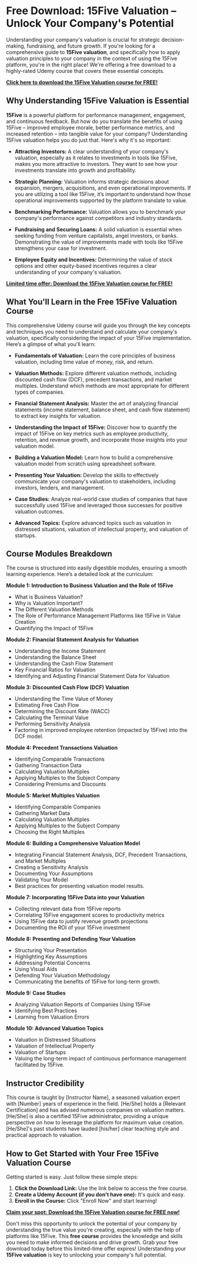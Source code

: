 # Free Download: 15Five Valuation – Unlock Your Company's Potential

Understanding your company's valuation is crucial for strategic decision-making, fundraising, and future growth. If you're looking for a comprehensive guide to **15Five valuation**, and specifically how to apply valuation principles to your company in the context of using the 15Five platform, you're in the right place! We're offering a free download to a highly-rated Udemy course that covers these essential concepts.

[**Click here to download the 15Five Valuation course for FREE!**](https://udemywork.com/15five-valuation)

## Why Understanding 15Five Valuation is Essential

**15Five** is a powerful platform for performance management, engagement, and continuous feedback. But how do you translate the benefits of using 15Five – improved employee morale, better performance metrics, and increased retention – into tangible value for your company? Understanding 15Five valuation helps you do just that. Here's why it's so important:

*   **Attracting Investors:** A clear understanding of your company's valuation, especially as it relates to investments in tools like 15Five, makes you more attractive to investors. They want to see how your investments translate into growth and profitability.

*   **Strategic Planning:** Valuation informs strategic decisions about expansion, mergers, acquisitions, and even operational improvements. If you are utilizing a tool like 15Five, it’s important to understand how those operational improvements supported by the platform translate to value.

*   **Benchmarking Performance:** Valuation allows you to benchmark your company's performance against competitors and industry standards.

*   **Fundraising and Securing Loans:** A solid valuation is essential when seeking funding from venture capitalists, angel investors, or banks. Demonstrating the value of improvements made with tools like 15Five strengthens your case for investment.

*   **Employee Equity and Incentives:** Determining the value of stock options and other equity-based incentives requires a clear understanding of your company's valuation.

[**Limited time offer: Download the 15Five Valuation course for FREE!**](https://udemywork.com/15five-valuation)

## What You'll Learn in the Free 15Five Valuation Course

This comprehensive Udemy course will guide you through the key concepts and techniques you need to understand and calculate your company's valuation, specifically considering the impact of your 15Five implementation. Here’s a glimpse of what you'll learn:

*   **Fundamentals of Valuation:** Learn the core principles of business valuation, including time value of money, risk, and return.

*   **Valuation Methods:** Explore different valuation methods, including discounted cash flow (DCF), precedent transactions, and market multiples. Understand which methods are most appropriate for different types of companies.

*   **Financial Statement Analysis:** Master the art of analyzing financial statements (income statement, balance sheet, and cash flow statement) to extract key insights for valuation.

*   **Understanding the Impact of 15Five:** Discover how to quantify the impact of 15Five on key metrics such as employee productivity, retention, and revenue growth, and incorporate those insights into your valuation model.

*   **Building a Valuation Model:** Learn how to build a comprehensive valuation model from scratch using spreadsheet software.

*   **Presenting Your Valuation:** Develop the skills to effectively communicate your company's valuation to stakeholders, including investors, lenders, and management.

*   **Case Studies:** Analyze real-world case studies of companies that have successfully used 15Five and leveraged those successes for positive valuation outcomes.

*   **Advanced Topics:** Explore advanced topics such as valuation in distressed situations, valuation of intellectual property, and valuation of startups.

## Course Modules Breakdown

The course is structured into easily digestible modules, ensuring a smooth learning experience. Here’s a detailed look at the curriculum:

**Module 1: Introduction to Business Valuation and the Role of 15Five**

*   What is Business Valuation?
*   Why is Valuation Important?
*   The Different Valuation Methods
*   The Role of Performance Management Platforms like 15Five in Value Creation
*   Quantifying the Impact of 15Five

**Module 2: Financial Statement Analysis for Valuation**

*   Understanding the Income Statement
*   Understanding the Balance Sheet
*   Understanding the Cash Flow Statement
*   Key Financial Ratios for Valuation
*   Identifying and Adjusting Financial Statement Data for Valuation

**Module 3: Discounted Cash Flow (DCF) Valuation**

*   Understanding the Time Value of Money
*   Estimating Free Cash Flow
*   Determining the Discount Rate (WACC)
*   Calculating the Terminal Value
*   Performing Sensitivity Analysis
*   Factoring in improved employee retention (impacted by 15Five) into the DCF model.

**Module 4: Precedent Transactions Valuation**

*   Identifying Comparable Transactions
*   Gathering Transaction Data
*   Calculating Valuation Multiples
*   Applying Multiples to the Subject Company
*   Considering Premiums and Discounts

**Module 5: Market Multiples Valuation**

*   Identifying Comparable Companies
*   Gathering Market Data
*   Calculating Valuation Multiples
*   Applying Multiples to the Subject Company
*   Choosing the Right Multiples

**Module 6: Building a Comprehensive Valuation Model**

*   Integrating Financial Statement Analysis, DCF, Precedent Transactions, and Market Multiples
*   Creating a Sensitivity Analysis
*   Documenting Your Assumptions
*   Validating Your Model
*   Best practices for presenting valuation model results.

**Module 7: Incorporating 15Five Data into your Valuation**

* Collecting relevant data from 15Five reports
* Correlating 15Five engagement scores to productivity metrics
* Using 15Five data to justify revenue growth projections
* Documenting the ROI of your 15Five investment

**Module 8: Presenting and Defending Your Valuation**

*   Structuring Your Presentation
*   Highlighting Key Assumptions
*   Addressing Potential Concerns
*   Using Visual Aids
*   Defending Your Valuation Methodology
*   Communicating the benefits of 15Five for long-term growth.

**Module 9: Case Studies**

*   Analyzing Valuation Reports of Companies Using 15Five
*   Identifying Best Practices
*   Learning from Valuation Errors

**Module 10: Advanced Valuation Topics**

*   Valuation in Distressed Situations
*   Valuation of Intellectual Property
*   Valuation of Startups
*   Valuing the long-term impact of continuous performance management facilitated by 15Five.

## Instructor Credibility

This course is taught by [Instructor Name], a seasoned valuation expert with [Number] years of experience in the field. [He/She] holds a [Relevant Certification] and has advised numerous companies on valuation matters. [He/She] is also a certified 15Five administrator, providing a unique perspective on how to leverage the platform for maximum value creation. [He/She]'s past students have lauded [his/her] clear teaching style and practical approach to valuation.

## How to Get Started with Your Free 15Five Valuation Course

Getting started is easy. Just follow these simple steps:

1.  **Click the Download Link:** Use the link below to access the free course.
2.  **Create a Udemy Account (if you don't have one):** It's quick and easy.
3.  **Enroll in the Course:** Click "Enroll Now" and start learning!

[**Claim your spot: Download the 15Five Valuation course for FREE now!**](https://udemywork.com/15five-valuation)

Don't miss this opportunity to unlock the potential of your company by understanding the true value you're creating, especially with the help of platforms like 15Five. This **free course** provides the knowledge and skills you need to make informed decisions and drive growth. Grab your free download today before this limited-time offer expires! Understanding your **15Five valuation** is key to unlocking your company's full potential.
